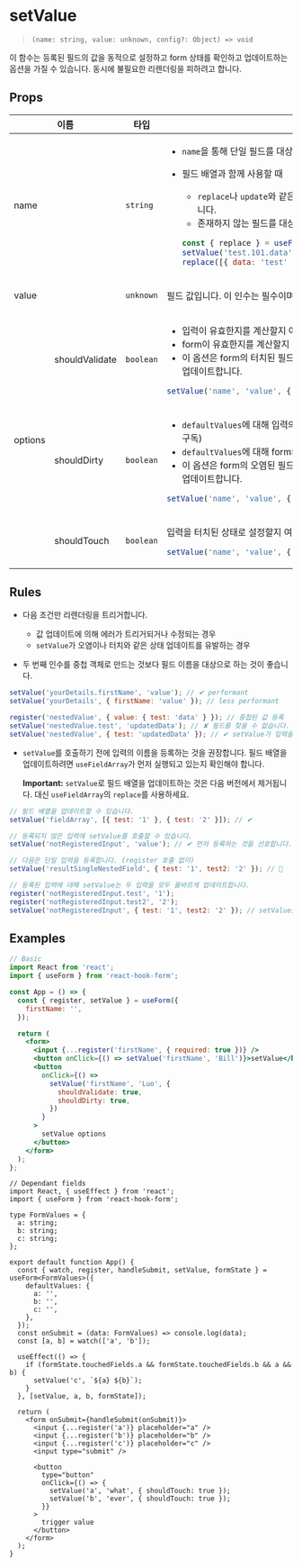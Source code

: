 # setValue

> `(name: string, value: unknown, config?: Object) => void`

이 함수는 등록된 필드의 값을 동적으로 설정하고 form 상태를 확인하고 업데이트하는 옵션을 가질 수 있습니다. 동시에 불필요한 리렌더링을 피하려고 합니다.

## Props

<table>
<thead>
<tr>
<th colspan=2>이름</th>
<th>타입</th>
<th>설명</th>
</tr>
</thead>
<tbody>
<tr>
<td colspan=2>name</td>
<td>

`string`

</td>
<td>

- `name`을 통해 단일 필드를 대상으로 지정합니다.

- 필드 배열과 함께 사용할 때

  - `replace`나 `update`와 같은 필드 배열의 메소드를 사용하는 것을 권장합니다.
  - 존재하지 않는 필드를 대상으로 할 때 새 필드를 생성하지 않습니다.

  ```js
  const { replace } = useFieldArray({ name: 'test' });
  setValue('test.101.data'); // ✘ 새 필드를 생성하지 않습니다.
  replace([{ data: 'test' }]); // ✔︎ 전체 필드 배열을 새로 고침합니다.
  ```

</td>
</tr>
<tr>
<td colspan=2>value</td>
<td>

`unknown`

</td>
<td>

필드 값입니다. 이 인수는 필수이며 `undefined`는 불가능합니다.

</td>
</tr>
<tr>
<td rowspan=3>options</td>
<td>shouldValidate</td>
<td>

`boolean`

</td>
<td>

- 입력이 유효한지를 계산할지 여부 (`errors` 구독)
- form이 유효한지를 계산할지 여부 (`isValid` 구독)
- 이 옵션은 form의 터치된 필드가 아닌 지정된 필드 수준에서 터치된 필드를 업데이트합니다.

```js
setValue('name', 'value', { shouldValidate: true });
```

</td>
</tr>
<tr>
<td>shouldDirty</td>
<td>

`boolean`

</td>
<td>

- `defaultValues`에 대해 입력의 오염 상태를 계산할지 여부 (`dirtyFields` 구독)
- `defaultValues`에 대해 form의 오염 상태를 계산할지 여부 (`isDirty` 구독)
- 이 옵션은 form의 오염된 필드가 아닌 지정된 필드 수준에서 오염된 필드를 업데이트합니다.

```js
setValue('name', 'value', { shouldDirty: true });
```

</td>
</tr>
<tr>
<td>shouldTouch</td>
<td>

`boolean`

</td>
<td>

입력을 터치된 상태로 설정할지 여부

```js
setValue('name', 'value', { shouldTouch: true });
```

</td>
</tr>
</tbody>
</table>

## Rules

- 다음 조건만 리렌더링을 트리거합니다.

  - 값 업데이트에 의해 에러가 트리거되거나 수정되는 경우
  - `setValue`가 오염이나 터치와 같은 상태 업데이트를 유발하는 경우

- 두 번째 인수를 중첩 객체로 만드는 것보다 필드 이름을 대상으로 하는 것이 좋습니다.

```js
setValue('yourDetails.firstName', 'value'); // ✔︎ performant
setValue('yourDetails', { firstName: 'value' }); // less performant

register('nestedValue', { value: { test: 'data' } }); // 중첩된 값 등록
setValue('nestedValue.test', 'updatedData'); // ✘ 필드를 찾을 수 없습니다.
setValue('nestedValue', { test: 'updatedData' }); // ✔︎ setValue가 입력을 찾고 값을 업데이트합니다.
```

- `setValue`를 호출하기 전에 입력의 이름을 등록하는 것을 권장합니다. 필드 배열을 업데이트하려면 `useFieldArray`가 먼저 실행되고 있는지 확인해야 합니다.

  **Important:** `setValue`로 필드 배열을 업데이트하는 것은 다음 버전에서 제거됩니다. 대신 `useFieldArray`의 `replace`를 사용하세요.

```js
// 필드 배열을 업데이트할 수 있습니다.
setValue('fieldArray', [{ test: '1' }, { test: '2' }]); // ✔︎

// 등록되지 않은 입력에 setValue를 호출할 수 있습니다.
setValue('notRegisteredInput', 'value'); // ✔︎ 먼저 등록하는 것을 선호합니다.

// 다음은 단일 입력을 등록합니다. (register 호출 없이)
setValue('resultSingleNestedField', { test: '1', test2: '2' }); // 🤔

// 등록된 입력에 대해 setValue는 두 입력을 모두 올바르게 업데이트합니다.
register('notRegisteredInput.test', '1');
register('notRegisteredInput.test2', '2');
setValue('notRegisteredInput', { test: '1', test2: '2' }); // setValue를 두 번 쓰는 것에 대한 sugar syntax
```

## Examples

```jsx
// Basic
import React from 'react';
import { useForm } from 'react-hook-form';

const App = () => {
  const { register, setValue } = useForm({
    firstName: '',
  });

  return (
    <form>
      <input {...register('firstName', { required: true })} />
      <button onClick={() => setValue('firstName', 'Bill')}>setValue</button>
      <button
        onClick={() =>
          setValue('firstName', 'Luo', {
            shouldValidate: true,
            shouldDirty: true,
          })
        }
      >
        setValue options
      </button>
    </form>
  );
};
```

```tsx
// Dependant fields
import React, { useEffect } from 'react';
import { useForm } from 'react-hook-form';

type FormValues = {
  a: string;
  b: string;
  c: string;
};

export default function App() {
  const { watch, register, handleSubmit, setValue, formState } = useForm<FormValues>({
    defaultValues: {
      a: '',
      b: '',
      c: '',
    },
  });
  const onSubmit = (data: FormValues) => console.log(data);
  const [a, b] = watch(['a', 'b']);

  useEffect(() => {
    if (formState.touchedFields.a && formState.touchedFields.b && a && b) {
      setValue('c', `${a} ${b}`);
    }
  }, [setValue, a, b, formState]);

  return (
    <form onSubmit={handleSubmit(onSubmit)}>
      <input {...register('a')} placeholder="a" />
      <input {...register('b')} placeholder="b" />
      <input {...register('c')} placeholder="c" />
      <input type="submit" />

      <button
        type="button"
        onClick={() => {
          setValue('a', 'what', { shouldTouch: true });
          setValue('b', 'ever', { shouldTouch: true });
        }}
      >
        trigger value
      </button>
    </form>
  );
}
```
